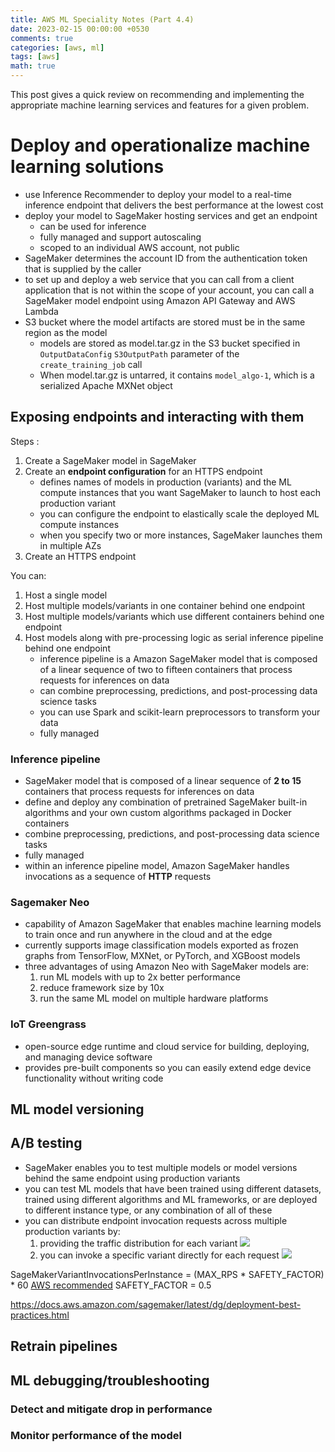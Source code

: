 ```yaml
---
title: AWS ML Speciality Notes (Part 4.4)
date: 2023-02-15 00:00:00 +0530
comments: true
categories: [aws, ml]
tags: [aws]
math: true
---
```


This post gives a quick review on recommending and implementing the appropriate machine learning services and features for a given problem.

<!--more-->

# Deploy and operationalize machine learning solutions

* use Inference Recommender to deploy your model to a real-time inference endpoint that delivers the best performance at the lowest cost
* deploy your model to SageMaker hosting services and get an endpoint
    * can be used for inference
    * fully managed and support autoscaling
    * scoped to an individual AWS account, not public
* SageMaker determines the account ID from the authentication token that is supplied by the caller
* to set up and deploy a web service that you can call from a client application that is not within the scope of your account, you can call a SageMaker model endpoint using Amazon API Gateway and AWS Lambda
* S3 bucket where the model artifacts are stored must be in the same region as the model
    * models are stored as model.tar.gz in the S3 bucket specified in `OutputDataConfig` `S3OutputPath` parameter of the `create_training_job` call
    * When model.tar.gz is untarred, it contains `model_algo-1`, which is a serialized Apache MXNet object

## Exposing endpoints and interacting with them

Steps :
1. Create a SageMaker model in SageMaker
2. Create an **endpoint configuration** for an HTTPS endpoint
    * defines names of models in production (variants) and the ML compute instances that you want SageMaker to launch to host each production variant
    * you can configure the endpoint to elastically scale the deployed ML compute instances
    * when you specify two or more instances, SageMaker launches them in multiple AZs
3. Create an HTTPS endpoint

You can:
1. Host a single model
2. Host multiple models/variants in one container behind one endpoint
3. Host multiple models/variants which use different containers behind one endpoint
4. Host models along with pre-processing logic as serial inference pipeline behind one endpoint
    * inference pipeline is a Amazon SageMaker model that is composed of a linear sequence of two to fifteen containers that process requests for inferences on data
    * can combine preprocessing, predictions, and post-processing data science tasks
    * you can use Spark and scikit-learn preprocessors to transform your data
    * fully managed

###  Inference pipeline
* SageMaker model that is composed of a linear sequence of **2 to 15** containers that process requests for inferences on data
* define and deploy any combination of pretrained SageMaker built-in algorithms and your own custom algorithms packaged in Docker containers
* combine preprocessing, predictions, and post-processing data science tasks
* fully managed
* within an inference pipeline model, Amazon SageMaker handles invocations as a sequence of **HTTP** requests

### Sagemaker Neo 
* capability of Amazon SageMaker that enables machine learning models to train once and run anywhere in the cloud and at the edge
* currently supports image classification models exported as frozen graphs from TensorFlow, MXNet, or PyTorch, and XGBoost models
* three advantages of using Amazon Neo with SageMaker models are:
    1. run ML models with up to 2x better performance
    2. reduce framework size by 10x
    3. run the same ML model on multiple hardware platforms

### IoT Greengrass 
* open-source edge runtime and cloud service for building, deploying, and managing device software
* provides pre-built components so you can easily extend edge device functionality without writing code

## ML model versioning

## A/B testing 
* SageMaker enables you to test multiple models or model versions behind the same endpoint using production variants
* you can test ML models that have been trained using different datasets, trained using different algorithms and ML frameworks, or are deployed to different instance type, or any combination of all of these
* you can distribute endpoint invocation requests across multiple production variants by:
    1. providing the traffic distribution for each variant
    ![](https://i.imgur.com/GcXbf0A.png)
    2. you can invoke a specific variant directly for each request
    ![](https://i.imgur.com/Ffeg3X4.png)
    
SageMakerVariantInvocationsPerInstance = (MAX_RPS * SAFETY_FACTOR) * 60
[AWS recommended](https://docs.aws.amazon.com/sagemaker/latest/dg/endpoint-scaling-loadtest.html) SAFETY_FACTOR = 0.5
    
https://docs.aws.amazon.com/sagemaker/latest/dg/deployment-best-practices.html

## Retrain pipelines
## ML debugging/troubleshooting
### Detect and mitigate drop in performance
### Monitor performance of the model
